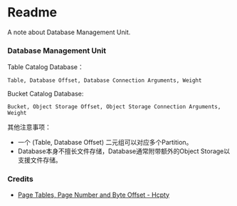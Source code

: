 # Readme
A note about Database Management Unit.

### Database Management Unit

Table Catalog Database：

```
Table, Database Offset, Database Connection Arguments, Weight
```

Bucket Catalog Database:

```
Bucket, Object Storage Offset, Object Storage Connection Arguments, Weight
```

其他注意事项：
- 一个 (Table, Database Offset) 二元组可以对应多个Partition。
- Database本身不擅长文件存储，Database通常附带额外的Object Storage以支援文件存储。

### Credits
- [Page Tables, Page Number and Byte Offset - Hcpty](https://github.com/Hcpty/page-tables-page-number-and-byte-offset)
